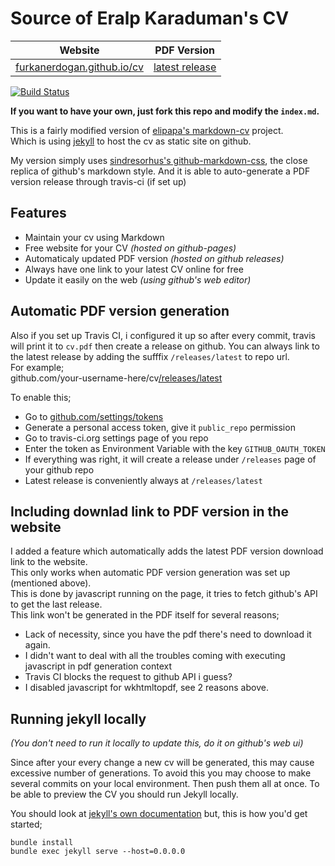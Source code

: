 [furkanerdogan.github.io/cv]: https://furkanerdogan.github.io/cv
[latest release]: https://github.com/furkanerdogan/cv/releases/latest

# Source of Eralp Karaduman's CV

| Website                       | PDF Version      |
|----------------------------   |------------------|
| [furkanerdogan.github.io/cv] | [latest release] |

[![Build Status](https://app.travis-ci.com/furkanerdogan/cv.svg?branch=gh-pages)](https://app.travis-ci.com/furkanerdogan/cv)

**If you want to have your own, just fork this repo and modify the `index.md`.**

This is a fairly modified version of
[elipapa's markdown-cv](http://elipapa.github.io/markdown-cv) project.  
Which is using [jekyll](https://jekyllrb.com) to host the cv as static site on github.

My version simply uses
[sindresorhus's github-markdown-css](https://github.com/sindresorhus/github-markdown-css), the close
replica of github's markdown style. And it is able to auto-generate a PDF version release through travis-ci (if set up)


## Features
- Maintain your cv using Markdown
- Free website for your CV _(hosted on github-pages)_
- Automaticaly updated PDF version _(hosted on github releases)_
- Always have one link to your latest CV online for free
- Update it easily on the web _(using github's web editor)_


## Automatic PDF version generation

Also if you set up Travis CI, i configured it up so after every commit, travis will print it to `cv.pdf` then create a release on github. You can always link to the latest release by adding the sufffix `/releases/latest` to repo url.  
For example;  
github.com/your-username-here/cv[/releases/latest](https://github.com/eralpkaraduman/cv/releases/latest)

To enable this;  
- Go to [github.com/settings/tokens](https://github.com/settings/tokens)
- Generate a personal access token, give it `public_repo` permission
- Go to travis-ci.org settings page of you repo
- Enter the token as Environment Variable with the key `GITHUB_OAUTH_TOKEN`
- If everything was right, it will create a release under `/releases` page of your github repo
- Latest release is conveniently always at `/releases/latest`


## Including downlad link to PDF version in the website

I added a feature which automatically adds the latest PDF version download link to the website.   
This only works when automatic PDF version generation was set up (mentioned above).   
This is done by javascript running on the page, it tries to fetch github's API to get the last release.  
This link won't be generated in the PDF itself for several reasons;  
- Lack of necessity, since you have the pdf there's need to download it again.
- I didn't want to deal with all the troubles coming with executing javascript in pdf generation context
- Travis CI blocks the request to github API i guess?
- I disabled javascript for wkhtmltopdf, see 2 reasons above.


## Running jekyll locally

*(You don't need to run it locally to update this, do it on github's web ui)*    

Since after your every change a new cv will be generated, this may cause excessive number of generations. To avoid this you may choose to make several commits on your local environment. Then push them all at once. To be able to preview the CV you should run Jekyll locally.

You should look at [jekyll's own documentation](https://jekyllrb.com/docs) but,
this is how you'd get started;  

`bundle install`  
`bundle exec jekyll serve --host=0.0.0.0`
